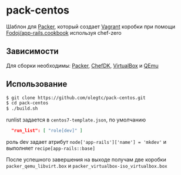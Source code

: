 # pack-centos
Шаблон для [Packer](https://www.packer.io/), который создает
[Vagrant](https://www.vagrantup.com/) коробки при помощи [Fodoj/app-rails.cookbook](https://github.com/Fodoj/app-rails.cookbookhttps://github.com/Fodoj/app-rails.cookbook) используя chef-zero

## Зависимости
Для сборки необходимы: [Packer](https://www.packer.io/downloads.html),
[ChefDK](https://downloads.chef.io/chef-dk/),
[VirtualBox](https://www.virtualbox.org/wiki/Downloads) и
[QEmu](http://wiki.qemu.org/Download)

## Использование
```bash
$ git clone https://github.com/olegtc/pack-centos.git
$ cd pack-centos
$ ./build.sh
```
runlist задается в `centos7-template.json`, по умолчанию
```json
  "run_list": [ "role[dev]" ]
```
роль dev задает атрибут `node['app-rails']['name'] = 'mkdev'` и выполняет `recipe[app-rails::base]`

После успешного завершения на выходе получам две коробки `packer_qemu_libvirt.box` и `packer_virtualbox-iso_virtualbox.box`
